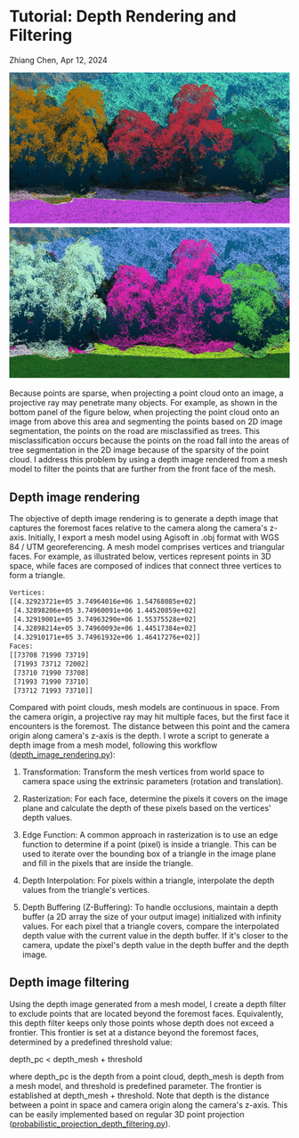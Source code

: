 # Tutorial: Depth Rendering and Filtering

Zhiang Chen, Apr 12, 2024

![depth_filtering_result](./images/depth_filtering.png)

Because points are sparse, when projecting a point cloud onto an image, a projective ray may penetrate many objects. For example, as shown in the bottom panel of the figure below, when projecting the point cloud onto an image from above this area and segmenting the points based on 2D image segmentation, the points on the road are misclassified as trees. This misclassification occurs because the points on the road fall into the areas of tree segmentation in the 2D image because of the sparsity of the point cloud. I address this problem by using a depth image rendered from a mesh model to filter the points that are further from the front face of the mesh. 

## Depth image rendering
The objective of depth image rendering is to generate a depth image that captures the foremost faces relative to the camera along the camera's z-axis. Initially, I export a mesh model using Agisoft in .obj format with WGS 84 / UTM georeferencing. A mesh model comprises vertices and triangular faces. For example, as illustrated below, vertices represent points in 3D space, while faces are composed of indices that connect three vertices to form a triangle.
```
Vertices:  
[[4.32923721e+05 3.74964016e+06 1.54768085e+02]
 [4.32898206e+05 3.74960091e+06 1.44520859e+02]
 [4.32919001e+05 3.74963290e+06 1.55375528e+02]
 [4.32898214e+05 3.74960093e+06 1.44517384e+02]
 [4.32910171e+05 3.74961932e+06 1.46417276e+02]]
Faces:  
[[73708 71990 73719]
 [71993 73712 72002]
 [73710 71990 73708]
 [71993 71990 73710]
 [73712 71993 73710]]
```
Compared with point clouds, mesh models are continuous in space. From the camera origin, a projective ray may hit multiple faces, but the first face it encounters is the foremost. The distance between this point and the camera origin along camera's z-axis is the depth. I wrote a script to generate a depth image from a mesh model, following this workflow ([depth_image_rendering.py](https://github.com/ZhiangChen/semantic_SfM/blob/main/semantic_SfM/ssfm/depth_image_rendering.py)):
1.  Transformation: Transform the mesh vertices from world space to camera space using the extrinsic parameters (rotation and translation).

2. Rasterization:  For each face, determine the pixels it covers on the image plane and calculate the depth of these pixels based on the vertices' depth values.

3. Edge Function: A common approach in rasterization is to use an edge function to determine if a point (pixel) is inside a triangle. This can be used to iterate over the bounding box of a triangle in the image plane and fill in the pixels that are inside the triangle.

4. Depth Interpolation: For pixels within a triangle, interpolate the depth values from the triangle's vertices. 

5. Depth Buffering (Z-Buffering): To handle occlusions, maintain a depth buffer (a 2D array the size of your output image) initialized with infinity values. For each pixel that a triangle covers, compare the interpolated depth value with the current value in the depth buffer. If it's closer to the camera, update the pixel's depth value in the depth buffer and the depth image. 

## Depth image filtering
Using the depth image generated from a mesh model, I create a depth filter to exclude points that are located beyond the foremost faces. Equivalently, this depth filter keeps only those points whose depth does not exceed a frontier. This frontier is set at a distance beyond the foremost faces, determined by a predefined threshold value:

depth_pc < depth_mesh + threshold

where depth_pc is the depth from a point cloud, depth_mesh is depth from a mesh model, and threshold is predefined parameter. The frontier is established at depth_mesh + threshold. Note that depth is the distance between a point in space and camera origin along the camera's z-axis. This can be easily implemented based on regular 3D point projection ([probabilistic_projection_depth_filtering.py](https://github.com/ZhiangChen/semantic_SfM/blob/main/semantic_SfM/ssfm/probabilistic_projection_depth_filtering.py)).



